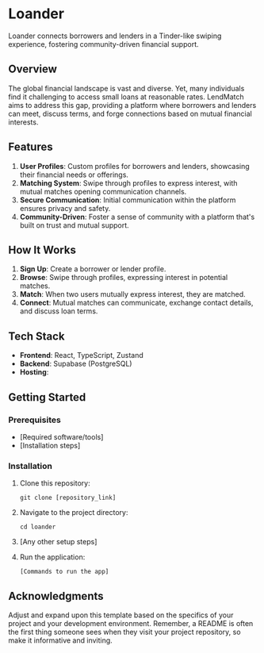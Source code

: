 # Loander
Loander connects borrowers and lenders in a Tinder-like swiping experience, fostering community-driven financial support.

## Overview
The global financial landscape is vast and diverse. Yet, many individuals find it challenging to access small loans at reasonable rates. LendMatch aims to address this gap, providing a platform where borrowers and lenders can meet, discuss terms, and forge connections based on mutual financial interests.

## Features
1. **User Profiles**: Custom profiles for borrowers and lenders, showcasing their financial needs or offerings.
2. **Matching System**: Swipe through profiles to express interest, with mutual matches opening communication channels.
3. **Secure Communication**: Initial communication within the platform ensures privacy and safety.
4. **Community-Driven**: Foster a sense of community with a platform that's built on trust and mutual support.

## How It Works
1. **Sign Up**: Create a borrower or lender profile.
2. **Browse**: Swipe through profiles, expressing interest in potential matches.
3. **Match**: When two users mutually express interest, they are matched.
4. **Connect**: Mutual matches can communicate, exchange contact details, and discuss loan terms.

## Tech Stack
- **Frontend**: React, TypeScript, Zustand
- **Backend**: Supabase (PostgreSQL)
- **Hosting**: 

## Getting Started

### Prerequisites
- [Required software/tools]
- [Installation steps]

### Installation

1. Clone this repository:
   ```
   git clone [repository_link]
   ```

2. Navigate to the project directory:
   ```
   cd loander
   ```

3. [Any other setup steps]

4. Run the application:
   ```
   [Commands to run the app]
   ```

## Acknowledgments
Adjust and expand upon this template based on the specifics of your project and your development environment. Remember, a README is often the first thing someone sees when they visit your project repository, so make it informative and inviting.
